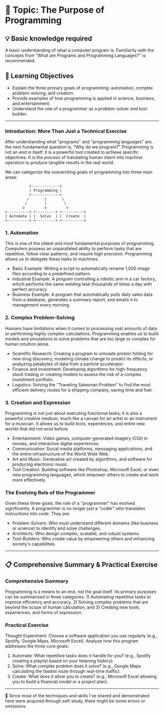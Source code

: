 # 📖 Topic: The Purpose of Programming

## 💡 Basic knowledge required

A basic understanding of what a computer program is. Familiarity with the concepts from "What are Programs and Programming Languages?" is recommended.

## 🎯 Learning Objectives

- Explain the three primary goals of programming: automation, complex problem-solving, and creation.
- Provide examples of how programming is applied in science, business, and entertainment.
- Understand the role of a programmer as a problem-solver and tool-builder.

---

### Introduction: More Than Just a Technical Exercise

After understanding what "programs" and "programming languages" are, the next fundamental question is, "Why do we program?" Programming is not an end in itself; it is a powerful tool created to achieve specific objectives. It is the process of translating human intent into machine operation to produce tangible results in the real world.

We can categorize the overarching goals of programming into three main areas:

```
           +-------------+
           | Programming |
           +-------------+
          /       |       \
         /        |        \
        v         v         v
+----------+ +---------+ +----------+
| Automate | |  Solve  | |  Create  |
+----------+ +---------+ +----------+
```

### 1. Automation

This is one of the oldest and most fundamental purposes of programming. Computers possess an unparalleled ability to perform tasks that are repetitive, follow clear patterns, and require high precision. Programming allows us to delegate these tasks to machines.

- Basic Example: Writing a script to automatically rename 1,000 image files according to a predefined pattern.
- Industrial Example: A program controlling a robotic arm in a car factory, which performs the same welding task thousands of times a day with perfect accuracy.
- Business Example: A program that automatically pulls daily sales data from a database, generates a summary report, and emails it to management every morning.

### 2. Complex Problem-Solving

Humans have limitations when it comes to processing vast amounts of data or performing highly complex calculations. Programming enables us to build models and simulations to solve problems that are too large or complex for human intuition alone.

- Scientific Research: Creating a program to simulate protein folding for new drug discovery, modeling climate change to predict its effects, or analyzing petabytes of data from a particle accelerator.
- Finance and Investment: Developing algorithms for high-frequency stock trading or creating models to assess the risk of a complex investment portfolio.
- Logistics: Solving the "Traveling Salesman Problem" to find the most efficient delivery routes for a shipping company, saving time and fuel.

### 3. Creation and Expression

Programming is not just about executing functional tasks; it is also a powerful creative medium, much like a canvas for an artist or an instrument for a musician. It allows us to build tools, experiences, and entire new worlds that did not exist before.

- Entertainment: Video games, computer-generated imagery (CGI) in movies, and interactive digital experiences.
- Communication: Social media platforms, messaging applications, and the entire infrastructure of the World Wide Web.
- Art and Music: Generative art created by algorithms, and software for producing electronic music.
- Tool Creation: Building software like Photoshop, Microsoft Excel, or even new programming languages, which empower others to create and work more effectively.

### The Evolving Role of the Programmer

Given these three goals, the role of a "programmer" has evolved significantly. A programmer is no longer just a "coder" who translates instructions into code. They are:

- Problem-Solvers: Who must understand different domains (like business or science) to identify and solve challenges.
- Architects: Who design complex, scalable, and robust systems.
- Tool-Builders: Who create value by empowering others and enhancing society's capabilities.

---

## 📋 Comprehensive Summary & Practical Exercise

### Comprehensive Summary

Programming is a means to an end, not the goal itself. Its primary purposes can be summarized in three categories: 1) Automating repetitive tasks to improve efficiency and accuracy, 2) Solving complex problems that are beyond the scope of human calculation, and 3) Creating new tools, experiences, and forms of expression.

### Practical Exercise

Thought Experiment: Choose a software application you use regularly (e.g., Spotify, Google Maps, Microsoft Excel). Analyze how this program addresses the three core goals:

1.  Automate: What repetitive tasks does it handle for you? (e.g., Spotify creating a playlist based on your listening history).
2.  Solve: What complex problem does it solve? (e.g., Google Maps calculating the fastest route through real-time traffic).
3.  Create: What does it allow you to create? (e.g., Microsoft Excel allowing you to build a financial model or a project plan).

---

📍 Since most of the techniques and skills I've shared and demonstrated here were acquired through self-study, there might be some errors or omissions.
